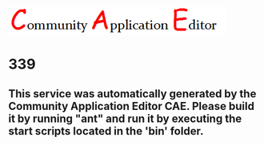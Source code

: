 ![CAE](https://github.com/PhilCAEOrg/application-337/blob/master/microservice-339/img/logo.png)  

339
===================


This service was automatically generated by the Community Application Editor CAE. Please build it by running "ant" and run it by executing the start scripts located in the 'bin' folder.
---------------

